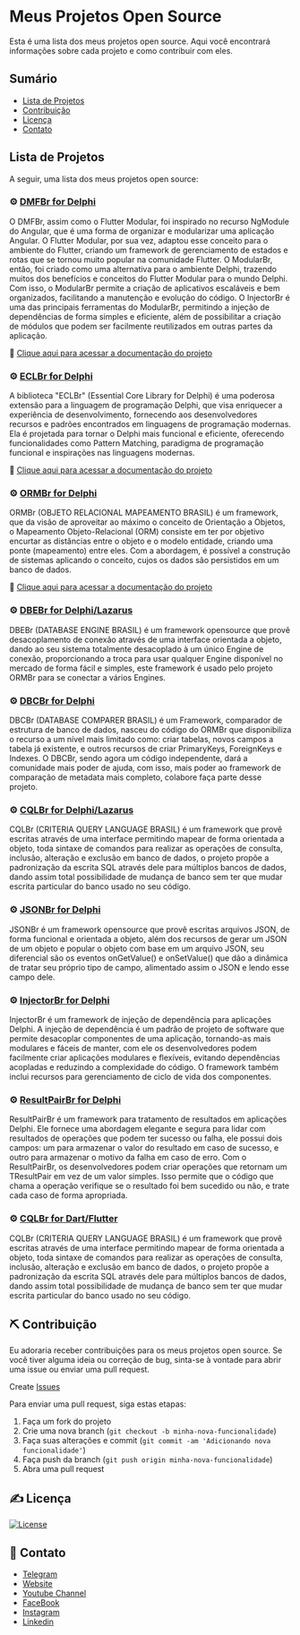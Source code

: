 <!-- Título -->
# Meus Projetos Open Source

<!-- Descrição -->
Esta é uma lista dos meus projetos open source. Aqui você encontrará informações sobre cada projeto e como contribuir com eles.

## Sumário

- [Lista de Projetos](#lista-de-projetos)
- [Contribuição](#%EF%B8%8F-contribui%C3%A7%C3%A3o)
- [Licença](#%EF%B8%8F-licen%C3%A7a)
- [Contato](#-contato)

<!-- Lista de Projetos -->
## Lista de Projetos

A seguir, uma lista dos meus projetos open source:

### ⚙️ [DMFBr for Delphi](https://github.com/HashLoad/DMFBr)

O DMFBr, assim como o Flutter Modular, foi inspirado no recurso NgModule do Angular, que é uma forma de organizar e modularizar uma aplicação Angular. O Flutter Modular, por sua vez, adaptou esse conceito para o ambiente do Flutter, criando um framework de gerenciamento de estados e rotas que se tornou muito popular na comunidade Flutter. O ModularBr, então, foi criado como uma alternativa para o ambiente Delphi, trazendo muitos dos benefícios e conceitos do Flutter Modular para o mundo Delphi. Com isso, o ModularBr permite a criação de aplicativos escaláveis e bem organizados, facilitando a manutenção e evolução do código. O InjectorBr é uma das principais ferramentas do ModularBr, permitindo a injeção de dependências de forma simples e eficiente, além de possibilitar a criação de módulos que podem ser facilmente reutilizados em outras partes da aplicação.

📖 [Clique aqui para acessar a documentação do projeto](https://dmfbr.docs-br.com)

### ⚙️ [ECLBr for Delphi](https://github.com/HashLoad/DMFBr)

A biblioteca "ECLBr" (Essential Core Library for Delphi) é uma poderosa extensão para a linguagem de programação Delphi, que visa enriquecer a experiência de desenvolvimento, fornecendo aos desenvolvedores recursos e padrões encontrados em linguagens de programação modernas. Ela é projetada para tornar o Delphi mais funcional e eficiente, oferecendo funcionalidades como Pattern Matching, paradigma de programação funcional e inspirações nas linguagens modernas.

📖 [Clique aqui para acessar a documentação do projeto](https://eclbr.docs-br.com)

### ⚙️ [ORMBr for Delphi](https://github.com/HashLoad/ORMBr)

ORMBr (OBJETO RELACIONAL MAPEAMENTO BRASIL) é um framework, que da visão de aproveitar ao máximo o conceito de Orientação a Objetos, o Mapeamento Objeto-Relacional (ORM) consiste em ter por objetivo encurtar as distâncias entre o objeto e o modelo entidade, criando uma ponte (mapeamento) entre eles. Com a abordagem, é possível a construção de sistemas aplicando o conceito, cujos os dados são persistidos em um banco de dados.

📖 [Clique aqui para acessar a documentação do projeto](https://ormbr.docs-br.com)

### ⚙️ [DBEBr for Delphi/Lazarus](https://github.com/HashLoad/DBEBr)

DBEBr (DATABASE ENGINE BRASIL) é um framework opensource que provê desacoplamento de conexão através de uma interface orientada a objeto, dando ao seu sistema totalmente desacoplado à um único Engine de conexão, proporcionando a troca para usar qualquer Engine disponível no mercado de forma fácil e simples, este framework é usado pelo projeto ORMBr para se conectar a vários Engines.

### ⚙️ [DBCBr for Delphi](https://github.com/HashLoad/DBCBr)

DBCBr (DATABASE COMPARER BRASIL) é um Framework, comparador de estrutura de banco de dados, nasceu do código do ORMBr que disponibiliza o recurso a um nível mais limitado como: criar tabelas, novos campos a tabela já existente, e outros recursos de criar PrimaryKeys, ForeignKeys e Indexes. O DBCBr, sendo agora um código independente, dará a comunidade mais poder de ajuda, com isso, mais poder ao framework de comparação de metadata mais completo, colabore faça parte desse projeto.

### ⚙️ [CQLBr for Delphi/Lazarus](https://github.com/HashLoad/DBCBr)

CQLBr (CRITERIA QUERY LANGUAGE BRASIL) é um framework que provê escritas através de uma interface permitindo mapear de forma orientada a objeto, toda sintaxe de comandos para realizar as operações de consulta, inclusão, alteração e exclusão em banco de dados, o projeto propõe a padronização da escrita SQL através dele para múltiplos bancos de dados, dando assim total possibilidade de mudança de banco sem ter que mudar escrita particular do banco usado no seu código.

### ⚙️ [JSONBr for Delphi](https://github.com/HashLoad/JSONBr)

JSONBr é um framework opensource que provê escritas arquivos JSON, de forma funcional e orientada a objeto, além dos recursos de gerar um JSON de um objeto e popular o objeto com base em um arquivo JSON, seu diferencial são os eventos onGetValue() e onSetValue() que dão a dinâmica de tratar seu próprio tipo de campo, alimentado assim o JSON e lendo esse campo dele.

### ⚙️ [InjectorBr for Delphi](https://github.com/HashLoad/InjectorBr)

InjectorBr é um framework de injeção de dependência para aplicações Delphi. A injeção de dependência é um padrão de projeto de software que permite desacoplar componentes de uma aplicação, tornando-as mais modulares e fáceis de manter, com ele os desenvolvedores podem facilmente criar aplicações modulares e flexíveis, evitando dependências acopladas e reduzindo a complexidade do código. O framework também inclui recursos para gerenciamento de ciclo de vida dos componentes.

### ⚙️ [ResultPairBr for Delphi](https://github.com/HashLoad/ResultPairBr)

ResultPairBr é um framework para tratamento de resultados em aplicações Delphi. Ele fornece uma abordagem elegante e segura para lidar com resultados de operações que podem ter sucesso ou falha, ele possui dois campos: um para armazenar o valor do resultado em caso de sucesso, e outro para armazenar o motivo da falha em caso de erro. Com o ResultPairBr, os desenvolvedores podem criar operações que retornam um TResultPair em vez de um valor simples. Isso permite que o código que chama a operação verifique se o resultado foi bem sucedido ou não, e trate cada caso de forma apropriada.

### ⚙️ [CQLBr for Dart/Flutter](https://github.com/isaquepinheiro/dart_cqlbr)

CQLBr (CRITERIA QUERY LANGUAGE BRASIL) é um framework que provê escritas através de uma interface permitindo mapear de forma orientada a objeto, toda sintaxe de comandos para realizar as operações de consulta, inclusão, alteração e exclusão em banco de dados, o projeto propõe a padronização da escrita SQL através dele para múltiplos bancos de dados, dando assim total possibilidade de mudança de banco sem ter que mudar escrita particular do banco usado no seu código.

<!-- Contribuição -->
## ⛏️ Contribuição

Eu adoraria receber contribuições para os meus projetos open source. Se você tiver alguma ideia ou correção de bug, sinta-se à vontade para abrir uma issue ou enviar uma pull request.

Create [Issues](https://github.com/isaquepinheiro/isaquepinheiro/issues)

Para enviar uma pull request, siga estas etapas:

1. Faça um fork do projeto
2. Crie uma nova branch (`git checkout -b minha-nova-funcionalidade`)
3. Faça suas alterações e commit (`git commit -am 'Adicionando nova funcionalidade'`)
4. Faça push da branch (`git push origin minha-nova-funcionalidade`)
5. Abra uma pull request

<!-- Licença -->
## ✍️ Licença

[![License](https://img.shields.io/badge/Licence-LGPL--3.0-blue.svg)](https://opensource.org/licenses/LGPL-3.0)

<!-- Contato -->
## 💬 Contato

- [Telegram](https://t.me/ormbr)
- [Website](https://www.isaquepinheiro.com.br)
- [Youtube Channel](https://www.youtube.com.br/isaquepinheirooficialbr)
- [FaceBook](https://www.facebook.com/isaquepinheirooficialbr)
- [Instagram](https://www.instagram.com/isaquepinheirooficialbr)
- [Linkedin](https://www.instagram.com/isaquepinheirooficialbr)
